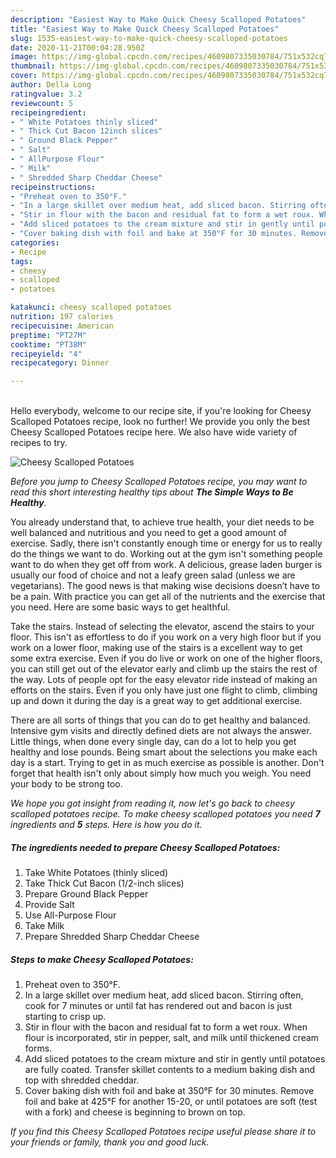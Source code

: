 ```yaml
---
description: "Easiest Way to Make Quick Cheesy Scalloped Potatoes"
title: "Easiest Way to Make Quick Cheesy Scalloped Potatoes"
slug: 1535-easiest-way-to-make-quick-cheesy-scalloped-potatoes
date: 2020-11-21T00:04:28.950Z
image: https://img-global.cpcdn.com/recipes/4609807335030784/751x532cq70/cheesy-scalloped-potatoes-recipe-main-photo.jpg
thumbnail: https://img-global.cpcdn.com/recipes/4609807335030784/751x532cq70/cheesy-scalloped-potatoes-recipe-main-photo.jpg
cover: https://img-global.cpcdn.com/recipes/4609807335030784/751x532cq70/cheesy-scalloped-potatoes-recipe-main-photo.jpg
author: Della Long
ratingvalue: 3.2
reviewcount: 5
recipeingredient:
- " White Potatoes thinly sliced"
- " Thick Cut Bacon 12inch slices"
- " Ground Black Pepper"
- " Salt"
- " AllPurpose Flour"
- " Milk"
- " Shredded Sharp Cheddar Cheese"
recipeinstructions:
- "Preheat oven to 350°F."
- "In a large skillet over medium heat, add sliced bacon. Stirring often, cook for 7 minutes or until fat has rendered out and bacon is just starting to crisp up."
- "Stir in flour with the bacon and residual fat to form a wet roux. When flour is incorporated, stir in pepper, salt, and milk until thickened cream forms."
- "Add sliced potatoes to the cream mixture and stir in gently until potatoes are fully coated. Transfer skillet contents to a medium baking dish and top with shredded cheddar."
- "Cover baking dish with foil and bake at 350°F for 30 minutes. Remove foil and bake at 425°F for another 15-20, or until potatoes are soft (test with a fork) and cheese is beginning to brown on top."
categories:
- Recipe
tags:
- cheesy
- scalloped
- potatoes

katakunci: cheesy scalloped potatoes 
nutrition: 197 calories
recipecuisine: American
preptime: "PT27M"
cooktime: "PT38M"
recipeyield: "4"
recipecategory: Dinner

---
```

<br>
Hello everybody, welcome to our recipe site, if you're looking for Cheesy Scalloped Potatoes recipe, look no further! We provide you only the best Cheesy Scalloped Potatoes recipe here. We also have wide variety of recipes to try.
<br>


![Cheesy Scalloped Potatoes](https://img-global.cpcdn.com/recipes/4609807335030784/751x532cq70/cheesy-scalloped-potatoes-recipe-main-photo.jpg)

<i>Before you jump to Cheesy Scalloped Potatoes recipe, you may want to read this short interesting healthy tips about <strong>The Simple Ways to Be Healthy</strong>.</i>

You already understand that, to achieve true health, your diet needs to be well balanced and nutritious and you need to get a good amount of exercise. Sadly, there isn't constantly enough time or energy for us to really do the things we want to do. Working out at the gym isn't something people want to do when they get off from work. A delicious, grease laden burger is usually our food of choice and not a leafy green salad (unless we are vegetarians). The good news is that making wise decisions doesn’t have to be a pain. With practice you can get all of the nutrients and the exercise that you need. Here are some basic ways to get healthful.

Take the stairs. Instead of selecting the elevator, ascend the stairs to your floor. This isn't as effortless to do if you work on a very high floor but if you work on a lower floor, making use of the stairs is a excellent way to get some extra exercise. Even if you do live or work on one of the higher floors, you can still get out of the elevator early and climb up the stairs the rest of the way. Lots of people opt for the easy elevator ride instead of making an efforts on the stairs. Even if you only have just one flight to climb, climbing up and down it during the day is a great way to get additional exercise. 

There are all sorts of things that you can do to get healthy and balanced. Intensive gym visits and directly defined diets are not always the answer. Little things, when done every single day, can do a lot to help you get healthy and lose pounds. Being smart about the selections you make each day is a start. Trying to get in as much exercise as possible is another. Don't forget that health isn't only about simply how much you weigh. You need your body to be strong too. 


<i>We hope you got insight from reading it, now let's go back to cheesy scalloped potatoes recipe. To make cheesy scalloped potatoes you need <strong>7</strong> ingredients and <strong>5</strong> steps. Here is how you do it.
</i>

##### The ingredients needed to prepare Cheesy Scalloped Potatoes:

1. Take  White Potatoes (thinly sliced)
1. Take  Thick Cut Bacon (1/2-inch slices)
1. Prepare  Ground Black Pepper
1. Provide  Salt
1. Use  All-Purpose Flour
1. Take  Milk
1. Prepare  Shredded Sharp Cheddar Cheese


##### Steps to make Cheesy Scalloped Potatoes:

1. Preheat oven to 350°F.
1. In a large skillet over medium heat, add sliced bacon. Stirring often, cook for 7 minutes or until fat has rendered out and bacon is just starting to crisp up.
1. Stir in flour with the bacon and residual fat to form a wet roux. When flour is incorporated, stir in pepper, salt, and milk until thickened cream forms.
1. Add sliced potatoes to the cream mixture and stir in gently until potatoes are fully coated. Transfer skillet contents to a medium baking dish and top with shredded cheddar.
1. Cover baking dish with foil and bake at 350°F for 30 minutes. Remove foil and bake at 425°F for another 15-20, or until potatoes are soft (test with a fork) and cheese is beginning to brown on top.


<i>If you find this Cheesy Scalloped Potatoes recipe useful please share it to your friends or family, thank you and good luck.</i>
